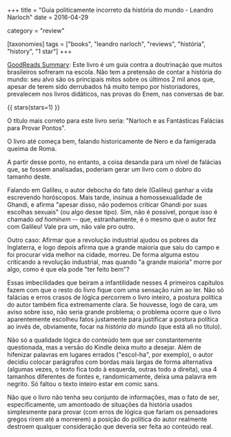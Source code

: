 +++
title = "Guia politicamente incorreto da história do mundo - Leandro Narloch"
date = 2016-04-29

category = "review"

[taxonomies]
tags = ["books", "leandro narloch", "reviews", "história", "history", "1 star"]
+++

[GoodReads Summary](https://www.goodreads.com/book/show/18172387-guia-politicamente-incorreto-da-hist-ria-do-mundo):
Este livro é um guia contra a doutrinação que muitos brasileiros sofreram na
escola. Não tem a pretensão de contar a história do mundo: seu alvo são os
principais mitos sobre os últimos 2 mil anos que, apesar de terem sido
derrubados há muito tempo por historiadores, prevalecem nos livros didáticos,
nas provas do Enem, nas conversas de bar.

<!-- more -->

{{ stars(stars=1) }}

O título mais correto para este livro seria: "Narloch e as Fantásticas
Falácias para Provar Pontos".

O livro até começa bem, falando historicamente de Nero e da famigerada queima
de Roma. 

A partir desse ponto, no entanto, a coisa desanda para um nível de falácias
que, se fossem analisadas, poderiam gerar um livro com o dobro do tamanho
deste.

Falando em Galileu, o autor debocha do fato dele (Galileu) ganhar a vida
escrevendo horóscopos. Mais tarde, insinua a homossexualidade de Ghandi, e
afirma "apesar disso, não podemos criticar Ghandi por suas escolhas sexuais"
(ou algo desse tipo). Sim, não é possível, porque isso é chamado *ad hominem*
-- que, estranhamente, é o mesmo que o autor fez com Galileu! Vale pra um, não
vale pro outro.

Outro caso: Afirmar que a revolução industrial ajudou os pobres da Inglaterra,
e logo depois afirma que a grande maioria que saiu do campo e foi procurar
vida melhor na cidade, morreu. De forma alguma estou criticando a revolução
industrial, mas quando "a grande maioria" morre por algo, como é que ela pode
"ter feito bem"?

Essas imbecilidades que beiram a infantilidade nesses 4 primeiros capítulos
fazem com que o resto do livro fique com uma sensação ruim ao ler. Não só
falácias e erros crasos de lógica percorrem o livro inteiro, a postura
política do autor também fica extremamente clara. Se houvesse, logo de cara,
um aviso sobre isso, não seria grande problema; o problema ocorre que o livro
aparentemente escolheu fatos justamente para justificar a postura política ao
invés de, obviamente, focar na *história do mundo* (que está ali no título).

Não só a qualidade lógica do conteúdo tem que ser constantemente questionada,
mas a versão do Kindle deixa muito a desejar. Além de hifenizar palavras em
lugares errados ("escol-ha", por exemplo), o autor decidiu colocar parágrafos
com bordas mais largas de forma alternativa (algumas vezes, o texto fica todo
à esquerda, outras todo a direita), usa 4 tamanhos diferentes de fontes e,
randomicamente, deixa uma palavra em negrito. Só faltou o texto inteiro estar
em comic sans.

Não que o livro não tenha seu conjunto de informações, mas o fato de ser,
especificamente, um amontoado de situações da história usados simplesmente
para provar (com erros de lógica que fariam os pensadores gregos rirem até a
morrerem) a posição do política do autor realmente destroem qualquer
consideração que deveria ser feita ao conteúdo real.
